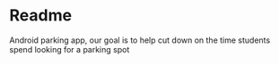 # Readme

Android parking app, our goal is to help cut down on the time students spend looking for a parking spot
